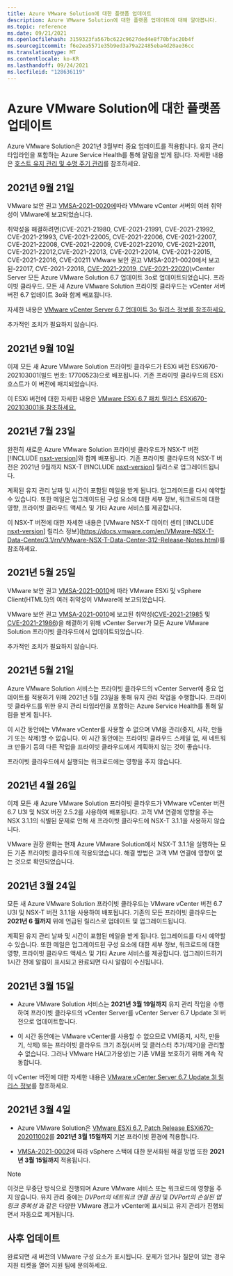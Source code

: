 ```yaml
---
title: Azure VMware Solution에 대한 플랫폼 업데이트
description: Azure VMware Solution에 대한 플랫폼 업데이트에 대해 알아봅니다.
ms.topic: reference
ms.date: 09/21/2021
ms.openlocfilehash: 3159323fa567bc622c9627ded4e8f70bfac20b4f
ms.sourcegitcommit: f6e2ea5571e35b9ed3a79a22485eba4d20ae36cc
ms.translationtype: MT
ms.contentlocale: ko-KR
ms.lasthandoff: 09/24/2021
ms.locfileid: "128636119"
---
```

# <a name="platform-updates-for-azure-vmware-solution"></a>Azure VMware Solution에 대한 플랫폼 업데이트

Azure VMware Solution은 2021년 3월부터 중요 업데이트를 적용합니다. 유지 관리 타임라인을 포함하는 Azure Service Health를 통해 알림을 받게 됩니다. 자세한 내용은 [호스트 유지 관리 및 수명 주기 관리](concepts-private-clouds-clusters.md#host-maintenance-and-lifecycle-management)를 참조하세요.

## <a name="september-21-2021"></a>2021년 9월 21일
VMware 보안 권고 [VMSA-2021-0020에](https://www.vmware.com/security/advisories/VMSA-2021-0020.html)따라 VMware vCenter 서버의 여러 취약성이 VMware에 보고되었습니다.
 
취약성을 해결하려면(CVE-2021-21980, CVE-2021-21991, CVE-2021-21992, CVE-2021-21993, CVE-2021-22005, CVE-2021-22006, CVE-2021-22007, CVE-2021-22008, CVE-2021-22009, CVE-2021-22010, CVE-2021-22011, CVE-2021-22012,CVE-2021-22013, CVE-2021-22014, CVE-2021-22015, CVE-2021-22016, CVE-20211 VMware 보안 권고 VMSA-2021-0020에서 보고된-22017, CVE-2021-22018, [CVE-2021-22019, CVE-2021-22020)](https://www.vmware.com/security/advisories/VMSA-2021-0020.html)vCenter Server 모든 Azure VMware Solution 6.7 업데이트 3o로 업데이트되었습니다. 프라이빗 클라우드. 모든 새 Azure VMware Solution 프라이빗 클라우드는 vCenter 서버 버전 6.7 업데이트 3o와 함께 배포됩니다.
 
자세한 내용은 [VMware vCenter Server 6.7 업데이트 3o 릴리스 정보를 참조하세요.](https://docs.vmware.com/en/VMware-vSphere/6.7/rn/vsphere-vcenter-server-67u3o-release-notes.html)
 
추가적인 조치가 필요하지 않습니다.

## <a name="september-10-2021"></a>2021년 9월 10일

이제 모든 새 Azure VMware Solution 프라이빗 클라우드가 ESXi 버전 ESXi670-202103001(빌드 번호: 17700523)으로 배포됩니다. 기존 프라이빗 클라우드의 ESXi 호스트가 이 버전에 패치되었습니다.

이 ESXi 버전에 대한 자세한 내용은 [VMware ESXi 6.7 패치 릴리스 ESXi670-202103001을 참조하세요.](https://docs.vmware.com/en/VMware-vSphere/6.7/rn/esxi670-202103001.html)




## <a name="july-23-2021"></a>2021년 7월 23일

완전히 새로운 Azure VMware Solution 프라이빗 클라우드가 NSX-T 버전 [!INCLUDE [nsxt-version](includes/nsxt-version.md)]와 함께 배포됩니다. 기존 프라이빗 클라우드의 NSX-T 버전은 2021년 9월까지 NSX-T [!INCLUDE [nsxt-version](includes/nsxt-version.md)] 릴리스로 업그레이드됩니다.
 
계획된 유지 관리 날짜 및 시간이 포함된 메일을 받게 됩니다. 업그레이드를 다시 예약할 수 있습니다. 또한 메일은 업그레이드된 구성 요소에 대한 세부 정보, 워크로드에 대한 영향, 프라이빗 클라우드 액세스 및 기타 Azure 서비스를 제공합니다. 

이 NSX-T 버전에 대한 자세한 내용은 [VMware NSX-T 데이터 센터 [!INCLUDE [nsxt-version](includes/nsxt-version.md)] 릴리스 정보](https://docs.vmware.com/en/VMware-NSX-T-Data-Center/3.1/rn/VMware-NSX-T-Data-Center-312-Release-Notes.html)를 참조하세요.




## <a name="may-25-2021"></a>2021년 5월 25일
VMware 보안 권고 [VMSA-2021-0010](https://www.vmware.com/security/advisories/VMSA-2021-0010.html)에 따라 VMware ESXi 및 vSphere Client(HTML5)의 여러 취약성이 VMware에 보고되었습니다. 

VMware 보안 권고 [VMSA-2021-0010](https://www.vmware.com/security/advisories/VMSA-2021-0010.html)에 보고된 취약성([CVE-2021-21985](https://cve.mitre.org/cgi-bin/cvename.cgi?name=CVE-2021-21985) 및 [CVE-2021-21986](https://cve.mitre.org/cgi-bin/cvename.cgi?name=CVE-2021-21986))을 해결하기 위해 vCenter Server가 모든 Azure VMware Solution 프라이빗 클라우드에서 업데이트되었습니다.

추가적인 조치가 필요하지 않습니다.

## <a name="may-21-2021"></a>2021년 5월 21일
 
Azure VMware Solution 서비스는 프라이빗 클라우드의 vCenter Server에 중요 업데이트를 적용하기 위해 2021년 5월 23일을 통해 유지 관리 작업을 수행합니다.  프라이빗 클라우드를 위한 유지 관리 타임라인을 포함하는 Azure Service Health를 통해 알림을 받게 됩니다.
 
이 시간 동안에는 VMware vCenter를 사용할 수 없으며 VM을 관리(중지, 시작, 만들기 또는 삭제)할 수 없습니다. 이 시간 동안에는 프라이빗 클라우드 스케일 업, 새 네트워크 만들기 등의 다른 작업을 프라이빗 클라우드에서 계획하지 않는 것이 좋습니다.
 
프라이빗 클라우드에서 실행되는 워크로드에는 영향을 주지 않습니다.


## <a name="april-26-2021"></a>2021년 4월 26일
이제 모든 새 Azure VMware Solution 프라이빗 클라우드가 VMware vCenter 버전 6.7 U3l 및 NSX 버전 2.5.2를 사용하여 배포됩니다. 고객 VM 연결에 영향을 주는 NSX 3.1.1의 식별된 문제로 인해 새 프라이빗 클라우드에 NSX-T 3.1.1을 사용하지 않습니다. 

VMware 권장 완화는 현재 Azure VMware Solution에서 NSX-T 3.1.1을 실행하는 모든 기존 프라이빗 클라우드에 적용되었습니다. 해결 방법은 고객 VM 연결에 영향이 없는 것으로 확인되었습니다.

## <a name="march-24-2021"></a>2021년 3월 24일
모든 새 Azure VMware Solution 프라이빗 클라우드는 VMware vCenter 버전 6.7 U3l 및 NSX-T 버전 3.1.1을 사용하여 배포됩니다. 기존의 모든 프라이빗 클라우드는 **2021년 6 월까지** 위에 언급된 릴리스로 업데이트 및 업그레이드됩니다.

계획된 유지 관리 날짜 및 시간이 포함된 메일을 받게 됩니다. 업그레이드를 다시 예약할 수 있습니다. 또한 메일은 업그레이드된 구성 요소에 대한 세부 정보, 워크로드에 대한 영향, 프라이빗 클라우드 액세스 및 기타 Azure 서비스를 제공합니다.  업그레이드하기 1시간 전에 알림이 표시되고 완료되면 다시 알림이 수신됩니다.

## <a name="march-15-2021"></a>2021년 3월 15일 

- Azure VMware Solution 서비스는 **2021년 3월 19일까지** 유지 관리 작업을 수행하여 프라이빗 클라우드의 vCenter Server를 vCenter Server 6.7 Update 3l 버전으로 업데이트합니다.

- 이 시간 동안에는 VMware vCenter를 사용할 수 없으므로 VM(중지, 시작, 만들기, 삭제) 또는 프라이빗 클라우드 크기 조정(서버 및 클러스터 추가/제거)을 관리할 수 없습니다. 그러나 VMware HA(고가용성)는 기존 VM을 보호하기 위해 계속 작동합니다. 
 
이 vCenter 버전에 대한 자세한 내용은 [VMware vCenter Server 6.7 Update 3l 릴리스 정보](https://docs.vmware.com/en/VMware-vSphere/6.7/rn/vsphere-vcenter-server-67u3l-release-notes.html)를 참조하세요.

## <a name="march-4-2021"></a>2021년 3월 4일

- Azure VMware Solution은 [VMware ESXi 6.7, Patch Release ESXi670-202011002](https://docs.vmware.com/en/VMware-vSphere/6.7/rn/esxi670-202011002.html)를 **2021년 3월 15일까지** 기본 프라이빗 환경에 적용합니다.

- [VMSA-2021-0002](https://www.vmware.com/security/advisories/VMSA-2021-0002.html)에 따라 vSphere 스택에 대한 문서화된 해결 방법 또한 **2021년 3월 15일까지** 적용됩니다.

>[!NOTE]
>이것은 무중단 방식으로 진행되며 Azure VMware 서비스 또는 워크로드에 영향을 주지 않습니다. 유지 관리 중에는 _DVPort의 네트워크 연결 끊김_ 및 _DVPort의 손실된 업링크 중복성_ 과 같은 다양한 VMware 경고가 vCenter에 표시되고 유지 관리가 진행되면서 자동으로 제거됩니다.

## <a name="post-update"></a>사후 업데이트
완료되면 새 버전의 VMware 구성 요소가 표시됩니다. 문제가 있거나 질문이 있는 경우 지원 티켓을 열어 지원 팀에 문의하세요.

